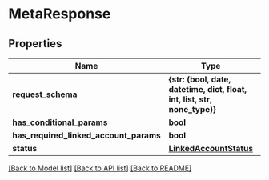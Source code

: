 # MetaResponse


## Properties
Name | Type | Description | Notes
------------ | ------------- | ------------- | -------------
**request_schema** | **{str: (bool, date, datetime, dict, float, int, list, str, none_type)}** |  | 
**has_conditional_params** | **bool** |  | 
**has_required_linked_account_params** | **bool** |  | 
**status** | [**LinkedAccountStatus**](LinkedAccountStatus.md) |  | [optional] 

[[Back to Model list]](../README.md#documentation-for-models) [[Back to API list]](../README.md#documentation-for-api-endpoints) [[Back to README]](../README.md)


